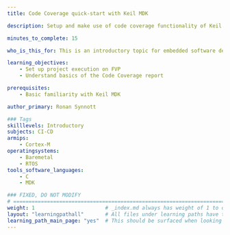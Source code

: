 ```yaml
---
title: Code Coverage quick-start with Keil MDK

description: Setup and make use of code coverage functionality of Keil MDK

minutes_to_complete: 15

who_is_this_for: This is an introductory topic for embedded software developers new to the code-coverage feature in Keil MDK.

learning_objectives: 
    - Set up project execution on FVP
    - Understand basics of the Code Coverage report

prerequisites:
    - Basic familiarity with Keil MDK

author_primary: Ronan Synnott

### Tags
skilllevels: Introductory
subjects: CI-CD
armips:
    - Cortex-M
operatingsystems:
    - Baremetal
    - RTOS
tools_software_languages:
    - C
    - MDK

### FIXED, DO NOT MODIFY
# ================================================================================
weight: 1                       # _index.md always has weight of 1 to order correctly
layout: "learningpathall"       # All files under learning paths have this same wrapper
learning_path_main_page: "yes"  # This should be surfaced when looking for related content. Only set for _index.md of learning path content.
---
```

